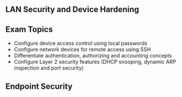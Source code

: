 ## LAN Security and Device Hardening

## Exam Topics
- Configure device access control using local passwords
- Configure network devices for remote access using SSH
- Differentiate authentication, authorizing and accounting concepts
- Configure Layer 2 security features (DHCP snooping, dynamic ARP inspection and port security)

## Endpoint Security 
